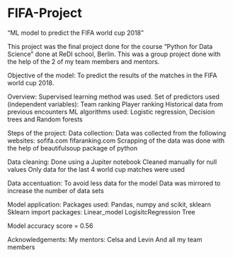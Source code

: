 # FIFA-Project
“ML model to predict the FIFA world cup 2018”

This project was the final project done for the course “Python for Data Science” done at ReDI school, Berlin. This was a group project done with the help of the 2 of my team members and mentors.

Objective of the model:
To predict the results of the matches in the FIFA world cup 2018.

Overview:
Supervised learning method was used.
Set of predictors used (independent variables):
Team ranking
Player ranking
Historical data from previous encounters
ML algorithms used: Logistic regression, Decision trees and Random forests

Steps of the project:
Data collection:
Data was collected from the following websites:
sofifa.com
fifaranking.com
Scrapping of the data was done with the help of beautifulsoup package of python

Data cleaning:
Done using a Jupiter notebook
Cleaned manually for null values
Only data for the last 4 world cup matches were used 

Data accentuation:
To avoid less data for the model
Data was mirrored to increase the number of data sets

Model application:
Packages used:
Pandas, numpy and scikit, sklearn
Sklearn import packages: 
Linear_model
LogisitcRegression
Tree

Model accuracy score = 0.56

Acknowledgements:
My mentors: 
Celsa and Levin
And all my team members

